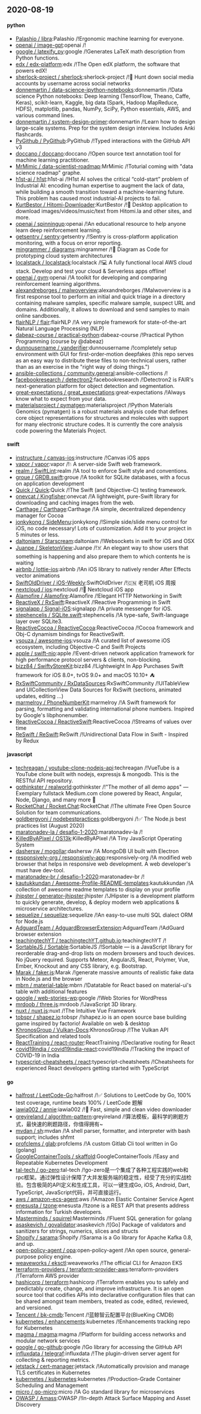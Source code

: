 ## 2020-08-19

#### python
* [Palashio / libra](https://github.com/Palashio/libra):Palashio /!Ergonomic machine learning for everyone.
* [openai / image-gpt](https://github.com/openai/image-gpt):openai /!
* [google / latexify_py](https://github.com/google/latexify_py):google /!Generates LaTeX math description from Python functions.
* [edx / edx-platform](https://github.com/edx/edx-platform):edx /!The Open edX platform, the software that powers edX!
* [sherlock-project / sherlock](https://github.com/sherlock-project/sherlock):sherlock-project /!🔎
Hunt down social media accounts by username across social networks
* [donnemartin / data-science-ipython-notebooks](https://github.com/donnemartin/data-science-ipython-notebooks):donnemartin /!Data science Python notebooks: Deep learning (TensorFlow, Theano, Caffe, Keras), scikit-learn, Kaggle, big data (Spark, Hadoop MapReduce, HDFS), matplotlib, pandas, NumPy, SciPy, Python essentials, AWS, and various command lines.
* [donnemartin / system-design-primer](https://github.com/donnemartin/system-design-primer):donnemartin /!Learn how to design large-scale systems. Prep for the system design interview. Includes Anki flashcards.
* [PyGithub / PyGithub](https://github.com/PyGithub/PyGithub):PyGithub /!Typed interactions with the GitHub API v3
* [doccano / doccano](https://github.com/doccano/doccano):doccano /!Open source text annotation tool for machine learning practitioner.
* [MrMimic / data-scientist-roadmap](https://github.com/MrMimic/data-scientist-roadmap):MrMimic /!Toturial coming with "data science roadmap" graphe.
* [h1st-ai / h1st](https://github.com/h1st-ai/h1st):h1st-ai /!H1st AI solves the critical “cold-start” problem of Industrial AI: encoding human expertise to augment the lack of data, while building a smooth transition toward a machine-learning future. This problem has caused most industrial-AI projects to fail.
* [KurtBestor / Hitomi-Downloader](https://github.com/KurtBestor/Hitomi-Downloader):KurtBestor /!🍰
Desktop application to download images/videos/music/text from Hitomi.la and other sites, and more.
* [openai / spinningup](https://github.com/openai/spinningup):openai /!An educational resource to help anyone learn deep reinforcement learning.
* [getsentry / sentry](https://github.com/getsentry/sentry):getsentry /!Sentry is cross-platform application monitoring, with a focus on error reporting.
* [mingrammer / diagrams](https://github.com/mingrammer/diagrams):mingrammer /!🎨
Diagram as Code for prototyping cloud system architectures
* [localstack / localstack](https://github.com/localstack/localstack):localstack /!💻
A fully functional local AWS cloud stack. Develop and test your cloud & Serverless apps offline!
* [openai / gym](https://github.com/openai/gym):openai /!A toolkit for developing and comparing reinforcement learning algorithms.
* [alexandreborges / malwoverview](https://github.com/alexandreborges/malwoverview):alexandreborges /!Malwoverview is a first response tool to perform an initial and quick triage in a directory containing malware samples, specific malware sample, suspect URL and domains. Additionally, it allows to download and send samples to main online sandboxes.
* [flairNLP / flair](https://github.com/flairNLP/flair):flairNLP /!A very simple framework for state-of-the-art Natural Language Processing (NLP)
* [dabeaz-course / practical-python](https://github.com/dabeaz-course/practical-python):dabeaz-course /!Practical Python Programming (course by @dabeaz)
* [dunnousername / yanderifier](https://github.com/dunnousername/yanderifier):dunnousername /!completely setup environment with GUI for first-order-motion deepfakes (this repo serves as an easy way to distribute these files to non-technical users, rather than as an exercise in the "right way of doing things.")
* [ansible-collections / community.general](https://github.com/ansible-collections/community.general):ansible-collections /!
* [facebookresearch / detectron2](https://github.com/facebookresearch/detectron2):facebookresearch /!Detectron2 is FAIR's next-generation platform for object detection and segmentation.
* [great-expectations / great_expectations](https://github.com/great-expectations/great_expectations):great-expectations /!Always know what to expect from your data.
* [materialsproject / pymatgen](https://github.com/materialsproject/pymatgen):materialsproject /!Python Materials Genomics (pymatgen) is a robust materials analysis code that defines core object representations for structures and molecules with support for many electronic structure codes. It is currently the core analysis code powering the Materials Project.

#### swift
* [instructure / canvas-ios](https://github.com/instructure/canvas-ios):instructure /!Canvas iOS apps
* [vapor / vapor](https://github.com/vapor/vapor):vapor /!💧
A server-side Swift web framework.
* [realm / SwiftLint](https://github.com/realm/SwiftLint):realm /!A tool to enforce Swift style and conventions.
* [groue / GRDB.swift](https://github.com/groue/GRDB.swift):groue /!A toolkit for SQLite databases, with a focus on application development
* [Quick / Quick](https://github.com/Quick/Quick):Quick /!The Swift (and Objective-C) testing framework.
* [onevcat / Kingfisher](https://github.com/onevcat/Kingfisher):onevcat /!A lightweight, pure-Swift library for downloading and caching images from the web.
* [Carthage / Carthage](https://github.com/Carthage/Carthage):Carthage /!A simple, decentralized dependency manager for Cocoa
* [jonkykong / SideMenu](https://github.com/jonkykong/SideMenu):jonkykong /!Simple side/slide menu control for iOS, no code necessary! Lots of customization. Add it to your project in 5 minutes or less.
* [daltoniam / Starscream](https://github.com/daltoniam/Starscream):daltoniam /!Websockets in swift for iOS and OSX
* [Juanpe / SkeletonView](https://github.com/Juanpe/SkeletonView):Juanpe /!☠️
An elegant way to show users that something is happening and also prepare them to which contents he is waiting
* [airbnb / lottie-ios](https://github.com/airbnb/lottie-ios):airbnb /!An iOS library to natively render After Effects vector animations
* [SwiftOldDriver / iOS-Weekly](https://github.com/SwiftOldDriver/iOS-Weekly):SwiftOldDriver /!🇨🇳
老司机 iOS 周报
* [nextcloud / ios](https://github.com/nextcloud/ios):nextcloud /!📱
Nextcloud iOS app
* [Alamofire / Alamofire](https://github.com/Alamofire/Alamofire):Alamofire /!Elegant HTTP Networking in Swift
* [ReactiveX / RxSwift](https://github.com/ReactiveX/RxSwift):ReactiveX /!Reactive Programming in Swift
* [signalapp / Signal-iOS](https://github.com/signalapp/Signal-iOS):signalapp /!A private messenger for iOS.
* [stephencelis / SQLite.swift](https://github.com/stephencelis/SQLite.swift):stephencelis /!A type-safe, Swift-language layer over SQLite3.
* [ReactiveCocoa / ReactiveCocoa](https://github.com/ReactiveCocoa/ReactiveCocoa):ReactiveCocoa /!Cocoa framework and Obj-C dynamism bindings for ReactiveSwift.
* [vsouza / awesome-ios](https://github.com/vsouza/awesome-ios):vsouza /!A curated list of awesome iOS ecosystem, including Objective-C and Swift Projects
* [apple / swift-nio](https://github.com/apple/swift-nio):apple /!Event-driven network application framework for high performance protocol servers & clients, non-blocking.
* [bizz84 / SwiftyStoreKit](https://github.com/bizz84/SwiftyStoreKit):bizz84 /!Lightweight In App Purchases Swift framework for iOS 8.0+, tvOS 9.0+ and macOS 10.10+
⛺
* [RxSwiftCommunity / RxDataSources](https://github.com/RxSwiftCommunity/RxDataSources):RxSwiftCommunity /!UITableView and UICollectionView Data Sources for RxSwift (sections, animated updates, editing ...)
* [marmelroy / PhoneNumberKit](https://github.com/marmelroy/PhoneNumberKit):marmelroy /!A Swift framework for parsing, formatting and validating international phone numbers. Inspired by Google's libphonenumber.
* [ReactiveCocoa / ReactiveSwift](https://github.com/ReactiveCocoa/ReactiveSwift):ReactiveCocoa /!Streams of values over time
* [ReSwift / ReSwift](https://github.com/ReSwift/ReSwift):ReSwift /!Unidirectional Data Flow in Swift - Inspired by Redux

#### javascript
* [techreagan / youtube-clone-nodejs-api](https://github.com/techreagan/youtube-clone-nodejs-api):techreagan /!VueTube is a YouTube clone built with nodejs, expressjs & mongodb. This is the RESTful API repository.
* [gothinkster / realworld](https://github.com/gothinkster/realworld):gothinkster /!"The mother of all demo apps" — Exemplary fullstack Medium.com clone powered by React, Angular, Node, Django, and many more
🏅
* [RocketChat / Rocket.Chat](https://github.com/RocketChat/Rocket.Chat):RocketChat /!The ultimate Free Open Source Solution for team communications.
* [goldbergyoni / nodebestpractices](https://github.com/goldbergyoni/nodebestpractices):goldbergyoni /!✅
The Node.js best practices list (August 2020)
* [maratonadev-la / desafio-1-2020](https://github.com/maratonadev-la/desafio-1-2020):maratonadev-la /!
* [KilledByAPixel / OS13k](https://github.com/KilledByAPixel/OS13k):KilledByAPixel /!A Tiny JavaScript Operating System
* [dashersw / mogollar](https://github.com/dashersw/mogollar):dashersw /!A MongoDB UI built with Electron
* [responsively-org / responsively-app](https://github.com/responsively-org/responsively-app):responsively-org /!A modified web browser that helps in responsive web development. A web developer's must have dev-tool.
* [maratonadev-br / desafio-1-2020](https://github.com/maratonadev-br/desafio-1-2020):maratonadev-br /!
* [kautukkundan / Awesome-Profile-README-templates](https://github.com/kautukkundan/Awesome-Profile-README-templates):kautukkundan /!A collection of awesome readme templates to display on your profile
* [jhipster / generator-jhipster](https://github.com/jhipster/generator-jhipster):jhipster /!JHipster is a development platform to quickly generate, develop, & deploy modern web applications & microservice architectures.
* [sequelize / sequelize](https://github.com/sequelize/sequelize):sequelize /!An easy-to-use multi SQL dialect ORM for Node.js
* [AdguardTeam / AdguardBrowserExtension](https://github.com/AdguardTeam/AdguardBrowserExtension):AdguardTeam /!AdGuard browser extension
* [teachingtechYT / teachingtechYT.github.io](https://github.com/teachingtechYT/teachingtechYT.github.io):teachingtechYT /!
* [SortableJS / Sortable](https://github.com/SortableJS/Sortable):SortableJS /!Sortable — is a JavaScript library for reorderable drag-and-drop lists on modern browsers and touch devices. No jQuery required. Supports Meteor, AngularJS, React, Polymer, Vue, Ember, Knockout and any CSS library, e.g. Bootstrap.
* [Marak / faker.js](https://github.com/Marak/faker.js):Marak /!generate massive amounts of realistic fake data in Node.js and the browser
* [mbrn / material-table](https://github.com/mbrn/material-table):mbrn /!Datatable for React based on material-ui's table with additional features
* [google / web-stories-wp](https://github.com/google/web-stories-wp):google /!Web Stories for WordPress
* [mrdoob / three.js](https://github.com/mrdoob/three.js):mrdoob /!JavaScript 3D library.
* [nuxt / nuxt.js](https://github.com/nuxt/nuxt.js):nuxt /!The Intuitive Vue Framework
* [tobspr / shapez.io](https://github.com/tobspr/shapez.io):tobspr /!shapez.io is an open source base building game inspired by factorio! Available on web & desktop
* [KhronosGroup / Vulkan-Docs](https://github.com/KhronosGroup/Vulkan-Docs):KhronosGroup /!The Vulkan API Specification and related tools
* [ReactTraining / react-router](https://github.com/ReactTraining/react-router):ReactTraining /!Declarative routing for React
* [covid19india / covid19india-react](https://github.com/covid19india/covid19india-react):covid19india /!Tracking the impact of COVID-19 in India
* [typescript-cheatsheets / react](https://github.com/typescript-cheatsheets/react):typescript-cheatsheets /!Cheatsheets for experienced React developers getting started with TypeScript

#### go
* [halfrost / LeetCode-Go](https://github.com/halfrost/LeetCode-Go):halfrost /!✅
Solutions to LeetCode by Go, 100% test coverage, runtime beats 100% / LeetCode 题解
* [iawia002 / annie](https://github.com/iawia002/annie):iawia002 /!👾
Fast, simple and clean video downloader
* [greyireland / algorithm-pattern](https://github.com/greyireland/algorithm-pattern):greyireland /!算法模板，最科学的刷题方式，最快速的刷题路径，你值得拥有~
* [mvdan / sh](https://github.com/mvdan/sh):mvdan /!A shell parser, formatter, and interpreter with bash support; includes shfmt
* [profclems / glab](https://github.com/profclems/glab):profclems /!A custom Gitlab Cli tool written in Go (golang)
* [GoogleContainerTools / skaffold](https://github.com/GoogleContainerTools/skaffold):GoogleContainerTools /!Easy and Repeatable Kubernetes Development
* [tal-tech / go-zero](https://github.com/tal-tech/go-zero):tal-tech /!go-zero是一个集成了各种工程实践的web和rpc框架。通过弹性设计保障了大并发服务端的稳定性，经受了充分的实战检验。包含极简的API定义和生成工具，可以一键生成Go, iOS, Android, Dart, TypeScript, JavaScript代码，并可直接运行。
* [aws / amazon-ecs-agent](https://github.com/aws/amazon-ecs-agent):aws /!Amazon Elastic Container Service Agent
* [enesusta / tzone](https://github.com/enesusta/tzone):enesusta /!tzone is a REST API that presents address information for Turkish developers.
* [Masterminds / squirrel](https://github.com/Masterminds/squirrel):Masterminds /!Fluent SQL generation for golang
* [asaskevich / govalidator](https://github.com/asaskevich/govalidator):asaskevich /![Go] Package of validators and sanitizers for strings, numerics, slices and structs
* [Shopify / sarama](https://github.com/Shopify/sarama):Shopify /!Sarama is a Go library for Apache Kafka 0.8, and up.
* [open-policy-agent / opa](https://github.com/open-policy-agent/opa):open-policy-agent /!An open source, general-purpose policy engine.
* [weaveworks / eksctl](https://github.com/weaveworks/eksctl):weaveworks /!The official CLI for Amazon EKS
* [terraform-providers / terraform-provider-aws](https://github.com/terraform-providers/terraform-provider-aws):terraform-providers /!Terraform AWS provider
* [hashicorp / terraform](https://github.com/hashicorp/terraform):hashicorp /!Terraform enables you to safely and predictably create, change, and improve infrastructure. It is an open source tool that codifies APIs into declarative configuration files that can be shared amongst team members, treated as code, edited, reviewed, and versioned.
* [Tencent / bk-cmdb](https://github.com/Tencent/bk-cmdb):Tencent /!蓝鲸智云配置平台(BlueKing CMDB)
* [kubernetes / enhancements](https://github.com/kubernetes/enhancements):kubernetes /!Enhancements tracking repo for Kubernetes
* [magma / magma](https://github.com/magma/magma):magma /!Platform for building access networks and modular network services
* [google / go-github](https://github.com/google/go-github):google /!Go library for accessing the GitHub API
* [influxdata / telegraf](https://github.com/influxdata/telegraf):influxdata /!The plugin-driven server agent for collecting & reporting metrics.
* [jetstack / cert-manager](https://github.com/jetstack/cert-manager):jetstack /!Automatically provision and manage TLS certificates in Kubernetes
* [kubernetes / kubernetes](https://github.com/kubernetes/kubernetes):kubernetes /!Production-Grade Container Scheduling and Management
* [micro / go-micro](https://github.com/micro/go-micro):micro /!A Go standard library for microservices
* [OWASP / Amass](https://github.com/OWASP/Amass):OWASP /!In-depth Attack Surface Mapping and Asset Discovery

